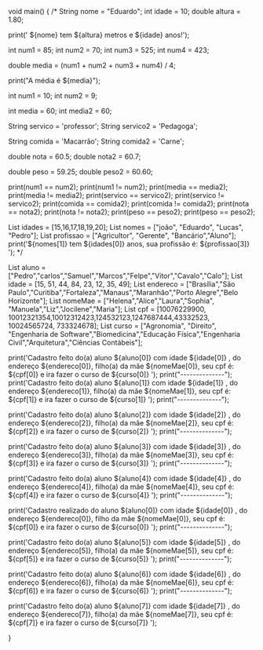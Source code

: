 

void main() {
/*
  String nome = "Eduardo";
  int idade = 10;
  double altura = 1.80;
  
  print(' ${nome} tem ${altura} metros e ${idade} anos!');

  
  int num1  = 85;
  int num2  = 70;
  int num3  = 525;
  int num4  = 423;
  
  double media = (num1 + num2 + num3 + num4) / 4;
  
  print("A média é ${media}");
  
  


  int num1 = 10;
  int num2 = 9;

  int media = 60;
  int media2 = 60;

  String servico = 'professor';
  String servico2 = 'Pedagoga';

  String comida = 'Macarrão';
  String comida2 = 'Carne';

  double nota = 60.5;
  double nota2 = 60.7;

  double peso = 59.25;
  double peso2 = 60.60;

  print(num1 == num2);
  print(num1 != num2);
  print(media == media2);
  print(media != media2);
  print(servico == servico2);
  print(servico != servico2);
  print(comida == comida2);
  print(comida != comida2);
  print(nota == nota2);
  print(nota != nota2);
  print(peso == peso2);
  print(peso == peso2);

List<int> idades = [15,16,17,18,19,20];
  List<String> nomes = ["joão", "Eduardo", "Lucas", "Pedro"];
  List<String> profissao = ["Agricultor", "Gerente", "Bancário","Aluno"];
  print('${nomes[1]} tem ${idades[0]} anos, sua profissão é: ${profissao[3]} ');
  */
 
  
  List<String> aluno = ["Pedro","carlos","Samuel","Marcos","Felpe","Vitor","Cavalo","Calo"];
  List<int> idade = [15, 51, 44, 84, 23, 12, 35, 49];
  List<String> endereco = ["Brasília","São Paulo","Curitiba","Fortaleza","Manaus","Maranhão","Porto Alegre","Belo Horizonte"];
  List<String> nomeMae = ["Helena","Alice","Laura","Sophia", "Manuela","Liz","Jocilene","Maria"];
  List<int> cpf = [10076229900, 10012321354,10012312423,124532123,1247687444,43332523, 10024565724, 733324678];
  List<String> curso = ["Agronomia", "Direito", "Engenharia de Software","Biomedicina","Educação Física","Engenharia Civil","Arquitetura","Ciências Contábeis"];
  
  print('Cadastro feito do(a) aluno ${aluno[0]} com idade ${idade[0]} , do endereço ${endereco[0]}, filho(a) da mãe ${nomeMae[0]}, seu cpf é: ${cpf[0]} e ira fazer o curso de ${curso[0]} ');
  print("--------------");
  print('Cadastro feito do(a) aluno ${aluno[1]} com idade ${idade[1]} , do endereço ${endereco[1]}, filho(a) da mãe ${nomeMae[1]}, seu cpf é: ${cpf[1]} e ira fazer o curso de ${curso[1]} ');
  print("--------------");
  
  print('Cadastro feito do(a) aluno ${aluno[2]} com idade ${idade[2]} , do endereço ${endereco[2]}, filho(a) da mãe ${nomeMae[2]}, seu cpf é: ${cpf[2]} e ira fazer o curso de ${curso[2]} ');
  print("--------------");
  
  print('Cadastro feito do(a) aluno ${aluno[3]} com idade ${idade[3]} , do endereço ${endereco[3]}, filho(a) da mãe ${nomeMae[3]}, seu cpf é: ${cpf[3]} e ira fazer o curso de ${curso[3]} ');
  print("--------------");
  
  print('Cadastro feito do(a) aluno ${aluno[4]} com idade ${idade[4]} , do endereço ${endereco[4]}, filho(a) da mãe ${nomeMae[4]}, seu cpf é: ${cpf[4]} e ira fazer o curso de ${curso[4]} ');
  print("--------------");
  
  print('Cadastro realizado do aluno ${aluno[0]} com idade ${idade[0]} , do endereço ${endereco[0]}, filho da mãe ${nomeMae[0]}, seu cpf é: ${cpf[0]} e ira fazer o curso de ${curso[0]} ');
  print("--------------");
  
  print('Cadastro feito do(a) aluno ${aluno[5]} com idade ${idade[5]} , do endereço ${endereco[5]}, filho(a) da mãe ${nomeMae[5]}, seu cpf é: ${cpf[5]} e ira fazer o curso de ${curso[5]} ');
  print("--------------");
  
  print('Cadastro feito do(a) aluno ${aluno[6]} com idade ${idade[6]} , do endereço ${endereco[6]}, filho(a) da mãe ${nomeMae[6]}, seu cpf é: ${cpf[6]} e ira fazer o curso de ${curso[6]} ');
  print("--------------");
  
  print('Cadastro feito do(a) aluno ${aluno[7]} com idade ${idade[7]} , do endereço ${endereco[7]}, filho(a) da mãe ${nomeMae[7]}, seu cpf é: ${cpf[7]} e ira fazer o curso de ${curso[7]} ');
  
}














